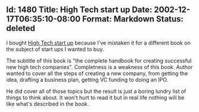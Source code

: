 Id: 1480
Title: High Tech start up
Date: 2002-12-17T06:35:10-08:00
Format: Markdown
Status: deleted
--------------
I bought [High Tech start
up](http://www.amazon.com/exec/obidos/tg/detail/-/068487170X) because
I've mistaken it for a different book on the subject of start ups I
wanted to buy.

The subtitle of this book is "the complete handbook for creating successful
new high tech companies". Completness is a weakness of this book. Author wanted
to cover all the steps of creating a new company, from getting the idea,
drafting a business plan, getting VC funding to doing an IPO.

He did cover all of those topics but the result is just a boring lundry list of
things to think about. It won't hurt to read it but in real life nothing
will be like what's described in the book.
